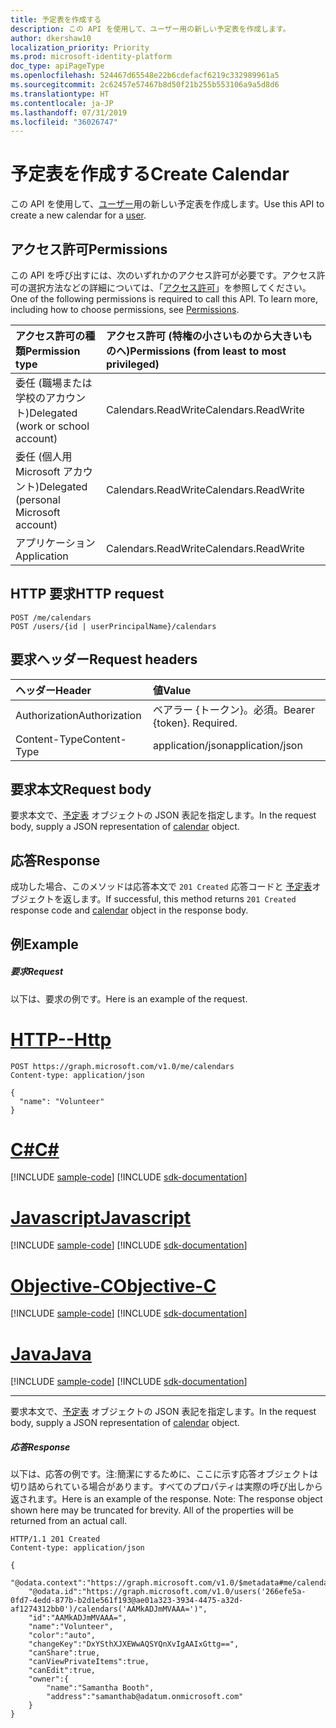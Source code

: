 ```yaml
---
title: 予定表を作成する
description: この API を使用して、ユーザー用の新しい予定表を作成します。
author: dkershaw10
localization_priority: Priority
ms.prod: microsoft-identity-platform
doc_type: apiPageType
ms.openlocfilehash: 524467d65548e22b6cdefacf6219c332989961a5
ms.sourcegitcommit: 2c62457e57467b8d50f21b255b553106a9a5d8d6
ms.translationtype: HT
ms.contentlocale: ja-JP
ms.lasthandoff: 07/31/2019
ms.locfileid: "36026747"
---
```

# <a name="create-calendar"></a><span data-ttu-id="7d266-103">予定表を作成する</span><span class="sxs-lookup"><span data-stu-id="7d266-103">Create Calendar</span></span>

<span data-ttu-id="7d266-104">この API を使用して、[ユーザー](../resources/user.md)用の新しい予定表を作成します。</span><span class="sxs-lookup"><span data-stu-id="7d266-104">Use this API to create a new calendar for a [user](../resources/user.md).</span></span>
## <a name="permissions"></a><span data-ttu-id="7d266-105">アクセス許可</span><span class="sxs-lookup"><span data-stu-id="7d266-105">Permissions</span></span>
<span data-ttu-id="7d266-p101">この API を呼び出すには、次のいずれかのアクセス許可が必要です。アクセス許可の選択方法などの詳細については、「[アクセス許可](/graph/permissions-reference)」を参照してください。</span><span class="sxs-lookup"><span data-stu-id="7d266-p101">One of the following permissions is required to call this API. To learn more, including how to choose permissions, see [Permissions](/graph/permissions-reference).</span></span>

|<span data-ttu-id="7d266-108">アクセス許可の種類</span><span class="sxs-lookup"><span data-stu-id="7d266-108">Permission type</span></span>      | <span data-ttu-id="7d266-109">アクセス許可 (特権の小さいものから大きいものへ)</span><span class="sxs-lookup"><span data-stu-id="7d266-109">Permissions (from least to most privileged)</span></span>              |
|:--------------------|:---------------------------------------------------------|
|<span data-ttu-id="7d266-110">委任 (職場または学校のアカウント)</span><span class="sxs-lookup"><span data-stu-id="7d266-110">Delegated (work or school account)</span></span> | <span data-ttu-id="7d266-111">Calendars.ReadWrite</span><span class="sxs-lookup"><span data-stu-id="7d266-111">Calendars.ReadWrite</span></span>    |
|<span data-ttu-id="7d266-112">委任 (個人用 Microsoft アカウント)</span><span class="sxs-lookup"><span data-stu-id="7d266-112">Delegated (personal Microsoft account)</span></span> | <span data-ttu-id="7d266-113">Calendars.ReadWrite</span><span class="sxs-lookup"><span data-stu-id="7d266-113">Calendars.ReadWrite</span></span>    |
|<span data-ttu-id="7d266-114">アプリケーション</span><span class="sxs-lookup"><span data-stu-id="7d266-114">Application</span></span> | <span data-ttu-id="7d266-115">Calendars.ReadWrite</span><span class="sxs-lookup"><span data-stu-id="7d266-115">Calendars.ReadWrite</span></span> |

## <a name="http-request"></a><span data-ttu-id="7d266-116">HTTP 要求</span><span class="sxs-lookup"><span data-stu-id="7d266-116">HTTP request</span></span>
<!-- { "blockType": "ignored" } -->
```http
POST /me/calendars
POST /users/{id | userPrincipalName}/calendars
```
## <a name="request-headers"></a><span data-ttu-id="7d266-117">要求ヘッダー</span><span class="sxs-lookup"><span data-stu-id="7d266-117">Request headers</span></span>
| <span data-ttu-id="7d266-118">ヘッダー</span><span class="sxs-lookup"><span data-stu-id="7d266-118">Header</span></span>       | <span data-ttu-id="7d266-119">値</span><span class="sxs-lookup"><span data-stu-id="7d266-119">Value</span></span> |
|:---------------|:--------|
| <span data-ttu-id="7d266-120">Authorization</span><span class="sxs-lookup"><span data-stu-id="7d266-120">Authorization</span></span>  | <span data-ttu-id="7d266-p102">ベアラー {トークン}。必須。</span><span class="sxs-lookup"><span data-stu-id="7d266-p102">Bearer {token}. Required.</span></span>  |
| <span data-ttu-id="7d266-123">Content-Type</span><span class="sxs-lookup"><span data-stu-id="7d266-123">Content-Type</span></span>  | <span data-ttu-id="7d266-124">application/json</span><span class="sxs-lookup"><span data-stu-id="7d266-124">application/json</span></span>  |

## <a name="request-body"></a><span data-ttu-id="7d266-125">要求本文</span><span class="sxs-lookup"><span data-stu-id="7d266-125">Request body</span></span>
<span data-ttu-id="7d266-126">要求本文で、[予定表](../resources/calendar.md) オブジェクトの JSON 表記を指定します。</span><span class="sxs-lookup"><span data-stu-id="7d266-126">In the request body, supply a JSON representation of [calendar](../resources/calendar.md) object.</span></span>

## <a name="response"></a><span data-ttu-id="7d266-127">応答</span><span class="sxs-lookup"><span data-stu-id="7d266-127">Response</span></span>

<span data-ttu-id="7d266-128">成功した場合、このメソッドは応答本文で `201 Created` 応答コードと [予定表](../resources/calendar.md)オブジェクトを返します。</span><span class="sxs-lookup"><span data-stu-id="7d266-128">If successful, this method returns `201 Created` response code and [calendar](../resources/calendar.md) object in the response body.</span></span>

## <a name="example"></a><span data-ttu-id="7d266-129">例</span><span class="sxs-lookup"><span data-stu-id="7d266-129">Example</span></span>
##### <a name="request"></a><span data-ttu-id="7d266-130">要求</span><span class="sxs-lookup"><span data-stu-id="7d266-130">Request</span></span>
<span data-ttu-id="7d266-131">以下は、要求の例です。</span><span class="sxs-lookup"><span data-stu-id="7d266-131">Here is an example of the request.</span></span>

# <a name="httptabhttp"></a>[<span data-ttu-id="7d266-132">HTTP</span><span class="sxs-lookup"><span data-stu-id="7d266-132">--Http</span></span>](#tab/http)
<!-- {
  "blockType": "request",
  "name": "create_calendar_from_user"
}-->
```http
POST https://graph.microsoft.com/v1.0/me/calendars
Content-type: application/json

{
  "name": "Volunteer"
}
```
# <a name="ctabcsharp"></a>[<span data-ttu-id="7d266-133">C#</span><span class="sxs-lookup"><span data-stu-id="7d266-133">C#</span></span>](#tab/csharp)
[!INCLUDE [sample-code](../includes/snippets/csharp/create-calendar-from-user-csharp-snippets.md)]
[!INCLUDE [sdk-documentation](../includes/snippets/snippets-sdk-documentation-link.md)]

# <a name="javascripttabjavascript"></a>[<span data-ttu-id="7d266-134">Javascript</span><span class="sxs-lookup"><span data-stu-id="7d266-134">Javascript</span></span>](#tab/javascript)
[!INCLUDE [sample-code](../includes/snippets/javascript/create-calendar-from-user-javascript-snippets.md)]
[!INCLUDE [sdk-documentation](../includes/snippets/snippets-sdk-documentation-link.md)]

# <a name="objective-ctabobjc"></a>[<span data-ttu-id="7d266-135">Objective-C</span><span class="sxs-lookup"><span data-stu-id="7d266-135">Objective-C</span></span>](#tab/objc)
[!INCLUDE [sample-code](../includes/snippets/objc/create-calendar-from-user-objc-snippets.md)]
[!INCLUDE [sdk-documentation](../includes/snippets/snippets-sdk-documentation-link.md)]

# <a name="javatabjava"></a>[<span data-ttu-id="7d266-136">Java</span><span class="sxs-lookup"><span data-stu-id="7d266-136">Java</span></span>](#tab/java)
[!INCLUDE [sample-code](../includes/snippets/java/create-calendar-from-user-java-snippets.md)]
[!INCLUDE [sdk-documentation](../includes/snippets/snippets-sdk-documentation-link.md)]

---

<span data-ttu-id="7d266-137">要求本文で、[予定表](../resources/calendar.md) オブジェクトの JSON 表記を指定します。</span><span class="sxs-lookup"><span data-stu-id="7d266-137">In the request body, supply a JSON representation of [calendar](../resources/calendar.md) object.</span></span>
##### <a name="response"></a><span data-ttu-id="7d266-138">応答</span><span class="sxs-lookup"><span data-stu-id="7d266-138">Response</span></span>
<span data-ttu-id="7d266-p103">以下は、応答の例です。注:簡潔にするために、ここに示す応答オブジェクトは切り詰められている場合があります。すべてのプロパティは実際の呼び出しから返されます。</span><span class="sxs-lookup"><span data-stu-id="7d266-p103">Here is an example of the response. Note: The response object shown here may be truncated for brevity. All of the properties will be returned from an actual call.</span></span>
<!-- {
  "blockType": "response",
  "truncated": true,
  "@odata.type": "microsoft.graph.calendar"
} -->
```http
HTTP/1.1 201 Created
Content-type: application/json

{
    "@odata.context":"https://graph.microsoft.com/v1.0/$metadata#me/calendars/$entity",
    "@odata.id":"https://graph.microsoft.com/v1.0/users('266efe5a-0fd7-4edd-877b-b2d1e561f193@ae01a323-3934-4475-a32d-af1274312bb0')/calendars('AAMkADJmMVAAA=')",
    "id":"AAMkADJmMVAAA=",
    "name":"Volunteer",
    "color":"auto",
    "changeKey":"DxYSthXJXEWwAQSYQnXvIgAAIxGttg==",
    "canShare":true,
    "canViewPrivateItems":true,
    "canEdit":true,
    "owner":{
        "name":"Samantha Booth",
        "address":"samanthab@adatum.onmicrosoft.com"
    }
}
```

<!-- uuid: 8fcb5dbc-d5aa-4681-8e31-b001d5168d79
2015-10-25 14:57:30 UTC -->
<!-- {
  "type": "#page.annotation",
  "description": "Create Calendar",
  "keywords": "",
  "section": "documentation",
  "tocPath": "",
  "suppressions": [
  ]
}-->
